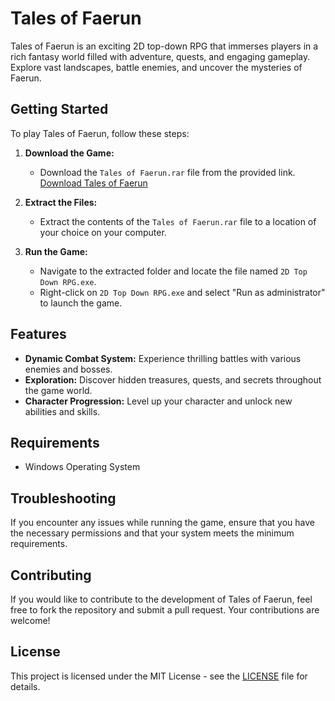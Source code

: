 # Tales of Faerun

Tales of Faerun is an exciting 2D top-down RPG that immerses players in a rich fantasy world filled with adventure, quests, and engaging gameplay. Explore vast landscapes, battle enemies, and uncover the mysteries of Faerun.

## Getting Started

To play Tales of Faerun, follow these steps:

1. **Download the Game:**
   - Download the `Tales of Faerun.rar` file from the provided link. [Download Tales of Faerun](https://github.com/PrakharAgrawal031/tales-of-faerun/blob/main/Tales%20of%20Faerun.rar)

2. **Extract the Files:**
   - Extract the contents of the `Tales of Faerun.rar` file to a location of your choice on your computer.

3. **Run the Game:**
   - Navigate to the extracted folder and locate the file named `2D Top Down RPG.exe`.
   - Right-click on `2D Top Down RPG.exe` and select "Run as administrator" to launch the game.

## Features

- **Dynamic Combat System:** Experience thrilling battles with various enemies and bosses.
- **Exploration:** Discover hidden treasures, quests, and secrets throughout the game world.
- **Character Progression:** Level up your character and unlock new abilities and skills.

## Requirements

- Windows Operating System

## Troubleshooting

If you encounter any issues while running the game, ensure that you have the necessary permissions and that your system meets the minimum requirements.

## Contributing

If you would like to contribute to the development of Tales of Faerun, feel free to fork the repository and submit a pull request. Your contributions are welcome!

## License

This project is licensed under the MIT License - see the [LICENSE](LICENSE) file for details.
